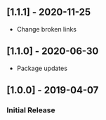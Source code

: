 ## [1.1.1] - 2020-11-25
- Change broken links

## [1.1.0] - 2020-06-30
- Package updates

## [1.0.0] - 2019-04-07
### Initial Release

